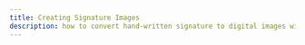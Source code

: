 ```yaml
---
title: Creating Signature Images
description: how to convert hand-written signature to digital images without background
---
```

